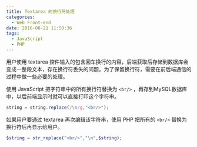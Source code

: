 ```yaml
---
title: Textarea 的换行符处理
categories:
  - Web Front-end
date: 2016-08-21 11:50:36
tags:
  - JavaScript
  - PHP
---
```


用户使用 textarea 控件输入的包含回车换行的内容，后端获取后存储到数据库会变成一整段文本，存在换行符丢失的问题。为了保留换行符，需要在前后端通信的过程中做一些必要的处理。

<!-- more -->

使用 JavaScript 把字符串中的所有换行符替换为 `<br/>` ，再存到MySQL数据库中，以后前端显示时就可以直接打印这个字符串。

``` js
string = string.replace(/\n/g,"<br/>");
```

如果用户要通过 textarea 再次编辑该字符串，使用 PHP 把所有的 `<br/>` 替换为换行符后再显示给用户。

``` php
$string = str_replace("<br/>","\n",$string);
```
